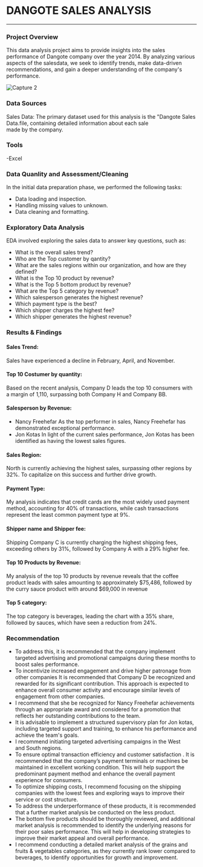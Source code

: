 # DANGOTE SALES ANALYSIS 
---
### Project Overview 

This data analysis project aims to provide insights into the sales performance of Dangote company over the year 2014. By analyzing various aspects of the salesdata, we seek to identify trends, make data-driven recommendations, and gain a deeper understanding of the company's performance.

![Capture 2](https://github.com/user-attachments/assets/0abf2607-84ff-4825-a42d-5b2f6a465631)


### Data Sources 

Sales Data: The primary dataset used for this analysis is the "Dangote Sales Data.file, containing detailed information about each sale made by the company.

### Tools
-Excel 

### Data Quanlity and Assessment/Cleaning 

In the initial data preparation phase, we performed the following tasks:
- Data loading and inspection.
- Handling missing values to unknown.
- Data cleaning and formatting.

### Exploratory Data Analysis 

EDA involved exploring the sales data to answer key questions, such as:

- What is the overall sales trend?
- Who are the Top customer by qantity?
- What are the sales regions within our organization, and how are they defined?
- What is the Top 10 product by revenue?
- What is the Top 5 bottom product by revenue?
- What are the Top 5 category by revenue?
- Which salesperson generates the highest revenue?
- Which payment type is the best?
- Which shipper charges the highest fee?
- Which shipper generates the highest revenue?

### Results & Findings 

#### Sales Trend:
 Sales have experienced a decline in February, April, and November.
#### Top 10 Costumer by quantity:
Based on the recent analysis, Company D leads the top 10 consumers with a margin of 1,110, surpassing both Company H and Company BB.
#### Salesperson by Revenue:
- Nancy Freehefar As the top performer in sales, Nancy Freehefar has demonstrated exceptional performance.
- Jon Kotas In light of the current sales performance, Jon Kotas has been identified as having the lowest sales figures.
#### Sales Region:
North is currently achieving the highest sales, surpassing other regions by 32%. To capitalize on this success and further drive growth.
#### Payment Type:
My analysis indicates that credit cards are the most widely used payment method, accounting for 40% of transactions, while cash transactions represent the least common payment type at 9%. 
#### Shipper name and Shipper fee:
Shipping Company C is currently charging the highest shipping fees, exceeding others by 31%, followed by Company A with a 29% higher fee.
#### Top 10 Products by Revenue:
My analysis of the top 10 products by revenue reveals that the coffee product leads with sales amounting to approximately $75,486, followed by the curry sauce product with around $69,000 in revenue
#### Top 5 category:
The top category is beverages, leading the chart with a 35% share, followed by sauces, which have seen a reduction from 24%. 

### Recommendation
- To address this, it is recommended that the company implement targeted advertising and promotional campaigns during these months to boost sales performance.
- To incentivize increased engagement and drive higher patronage from other companies It is recommended that Company D be recognized and rewarded for its significant contribution. This approach is expected to enhance overall consumer activity and encourage similar levels of engagement from other companies.
- I recommend that she be recognized for Nancy Freehefar achievements through an appropriate award and considered for a promotion that reflects her outstanding contributions to the team.
- It is advisable to implement a structured supervisory plan for Jon kotas, including targeted support and training, to enhance his performance and achieve the team's goals.
- I recommend initiating targeted advertising campaigns in the West and South regions.
- To ensure optimal transaction efficiency and customer satisfaction . It is recommended that the company’s payment terminals or machines be maintained in excellent working condition. This will help support the predominant payment method and enhance the overall payment experience for consumers.
- To optimize shipping costs, I recommend focusing on the shipping companies with the lowest fees and exploring ways to improve their service or cost structure.
- To address the underperformance of these products, it is recommended that a further market analysis be conducted on the less product.
- The bottom five products should be thoroughly reviewed, and additional market analysis is recommended to identify the underlying reasons for their poor sales performance. This will help in developing strategies to improve their market appeal and overall performance.
- I recommend conducting a detailed market analysis of the grains and fruits & vegetables categories, as they currently rank lower compared to beverages, to identify opportunities for growth and improvement.



































